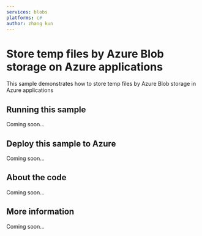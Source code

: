 ```yaml
---
services: blobs
platforms: c#
author: zhang kun
---
```


# Store temp files by Azure Blob storage on Azure applications
This sample demonstrates how to store temp files by Azure Blob storage in Azure applications

## Running this sample
Coming soon...

## Deploy this sample to Azure
Coming soon...
## About the code
Coming soon...
## More information
Coming soon...
